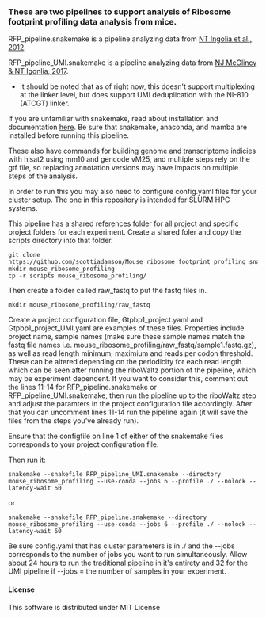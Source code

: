 ### These are two pipelines to support analysis of Ribosome footprint profiling data analysis from mice.

RFP_pipeline.snakemake is a pipeline analyzing data from [NT Ingolia et al., 2012](https://doi.org/10.1038/nprot.2012.086). 

RFP_pipeline_UMI.snakemake is a pipeline analyzing data from [NJ McGlincy & NT Igonlia, 2017](https://doi.org/10.1016/j.ymeth.2017.05.028).  
  * It should be noted that as of right now, this doesn't support multiplexing at the linker level, but does support UMI deduplication with the NI-810 (ATCGT) linker.  

If you are unfamiliar with snakemake, read about installation and documentation [here](https://snakemake.readthedocs.io/en/stable/tutorial/tutorial.html). Be sure that snakemake, anaconda, and mamba are installed before running this pipeline.  

These also have commands for building genome and transcriptome indicies with hisat2 using mm10 and gencode vM25, and multiple steps rely on the gtf file, so replacing annotation versions may have impacts on multiple steps of the analysis.  


In order to run this you may also need to configure config.yaml files for your cluster setup. The one in this repository is intended for SLURM HPC systems.

This pipeline has a shared references folder for all project and specific project folders for each experiment. Create a shared foler and copy the scripts directory into that folder. 

```
git clone https://github.com/scottiadamson/Mouse_ribosome_footprint_profiling_snakemake.git
mkdir mouse_ribosome_profiling
cp -r scripts mouse_ribosome_profiling/
```

Then create a folder called raw_fastq to put the fastq files in.

```
mkdir mouse_ribosome_profiling/raw_fastq
``` 

Create a project configuration file, Gtpbp1_project.yaml and Gtpbp1_project_UMI.yaml are examples of these files. Properties include project name, sample names (make sure these sample names match the fastq file names i.e. mouse_ribosome_profiling/raw_fastq/sample1.fastq.gz), as well as read length minimum, maximium and reads per codon threshold. These can be altered depending on the periodicity for each read length which can be seen after running the riboWaltz portion of the pipeline, which may be experiment dependent. If you want to consider this, comment out the lines 11-14 for RFP_pipeline.snakemake or RFP_pipeline_UMI.snakemake, then run the pipeline up to the riboWaltz step and adjust the paramters in the project configuration file accordingly. After that you can uncomment lines 11-14 run the pipeline again (it will save the files from the steps you've already run).  

Ensure that the configfile on line 1 of either of the snakemake files corresponds to your project configuration file.  

Then run it:
```
snakemake --snakefile RFP_pipeline_UMI.snakemake --directory mouse_ribosome_profiling --use-conda --jobs 6 --profile ./ --nolock --latency-wait 60
```
or
```
snakemake --snakefile RFP_pipeline.snakemake --directory mouse_ribosome_profiling --use-conda --jobs 6 --profile ./ --nolock --latency-wait 60
```
Be sure config.yaml that has cluster parameters is in ./ and the --jobs corresponds to the number of jobs you want to run simultaneously. Allow about 24 hours to run the traditional pipeline in it's entirety and 32 for the UMI pipeline if --jobs = the number of samples in your experiment.  

#### License
This software is distributed under MIT License

